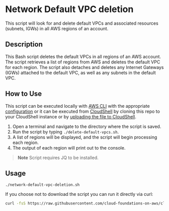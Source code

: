 # Network Default VPC deletion

This script will look for and delete default VPCs and associated resources (subnets, IGWs) in all AWS regions of an
 account.

## Description

This Bash script deletes the default VPCs in all regions of an AWS account. The script retrieves a list of regions
 from AWS and deletes the default VPC for each region. The script also detaches and deletes any Internet Gateways (IGWs) attached to the default VPC, as well as any subnets in the default VPC.

## How to Use

This script can be executed locally with [AWS CLI](https://docs.aws.amazon.com/cli/latest/userguide/cli-chap-welcome.html) with the appropriate [configuration](https://docs.aws.amazon.com/cli/latest/userguide/cli-chap-configure.html) or it can be executed from [CloudShell](https://docs.aws.amazon.com/cloudshell/latest/userguide/welcome.html) by cloning this repo to your CloudShell instance or by [uploading the file to CloudShell](https://docs.aws.amazon.com/cloudshell/latest/userguide/working-with-cloudshell.html#:~:text=To%20upload%20files%20to%20AWS%20CloudShell).

1. Open a terminal and navigate to the directory where the script is saved.
2. Run the script by typing `./delete-default-vpcs.sh`.
3. A list of regions will be displayed, and the script will begin processing each region.
4. The output of each region will print out to the console.

>**Note** Script requires JQ to be installed.

## Usage

`./network-default-vpc-deletion.sh`

If you choose not to download the script you can run it directly via curl:

```sh
curl -fsS https://raw.githubusercontent.com/cloud-foundations-on-aws/cloud-foundations-templates/main/scripts/network-default-vpc-deletion/network-default-vpc-deletion.sh | bash
```
